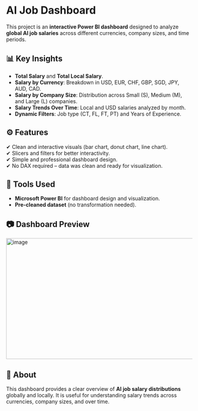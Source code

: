 # AI Job Dashboard

This project is an **interactive Power BI dashboard** designed to analyze **global AI job salaries** across different currencies, company sizes, and time periods.

## 📊 Key Insights
- **Total Salary** and **Total Local Salary**.  
- **Salary by Currency**: Breakdown in USD, EUR, CHF, GBP, SGD, JPY, AUD, CAD.  
- **Salary by Company Size**: Distribution across Small (S), Medium (M), and Large (L) companies.  
- **Salary Trends Over Time**: Local and USD salaries analyzed by month.  
- **Dynamic Filters**: Job type (CT, FL, FT, PT) and Years of Experience.  

## ⚙️ Features
✔ Clean and interactive visuals (bar chart, donut chart, line chart).  
✔ Slicers and filters for better interactivity.  
✔ Simple and professional dashboard design.  
✔ No DAX required – data was clean and ready for visualization.  

## 🚀 Tools Used
- **Microsoft Power BI** for dashboard design and visualization.  
- **Pre-cleaned dataset** (no transformation needed).  

## 📷 Dashboard Preview
<img width="580" height="326" alt="image" src="https://github.com/user-attachments/assets/ef38e39f-690e-4bde-ad85-1f0ad2f981b1" />

## 📌 About
This dashboard provides a clear overview of **AI job salary distributions** globally and locally. It is useful for understanding salary trends across currencies, company sizes, and over time.  
